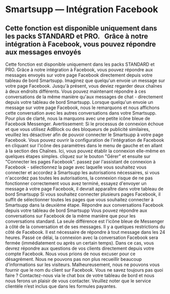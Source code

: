 # Smartsupp — Intégration Facebook
## Cette fonction est disponible uniquement dans les packs STANDARD et PRO.   Grâce à notre intégration à Facebook, vous pouvez répondre aux messages envoyés 
Cette fonction est disponible uniquement dans les packs STANDARD et PRO.
Grâce à notre intégration à Facebook, vous pouvez répondre aux messages envoyés sur votre page Facebook directement depuis votre tableau de bord Smartsupp.
Imaginez que quelqu'un envoie un message sur votre page Facebook. Jusqu'à présent, vous deviez regarder deux chaînes à deux endroits différents. Vous pouvez maintenant répondre à ces conversations de la même manière qu'aux messages de chat - directement depuis votre tableau de bord Smartsupp.
Lorsque quelqu'un envoie un message sur votre page Facebook, nous le remarquons et nous affichons cette conversation avec les autres conversations dans votre Smartsupp. Pour plus de clarté, nous la marquons avec une petite icône bleue de Facebook Messenger.
Avertissement: Si le processus de connexion échoue et que vous utilisez AdBlock ou des bloqueurs de publicité similaires, veuillez les désactiver afin de pouvoir connecter le Smartsupp à votre page Facebook.
Vous pouvez ouvrir la configuration de l'intégration de Facebook en cliquant sur l'icône des paramètres dans le menu de gauche et en allant à la section des Chaînes. Ici, vous pouvez établir la connexion elle-même en quelques étapes simples.
cliquez sur le bouton "Gérer" et ensuite sur "Connecter les pages Facebook".
passez par l'assistant de connexion à Facebook - sélectionnez la page avec laquelle vous souhaitez vous connecter et accordez à Smartsupp les autorisations nécessaires, si vous n'accordez pas toutes les autorisations, la connexion risque de ne pas fonctionner correctement
vous avez terminé, essayez d'envoyer un message à votre page Facebook, il devrait apparaître dans votre tableau de bord Smartsupp
Si vous souhaitez connecter plusieurs pages Facebook, il suffit de sélectionner toutes les pages que vous souhaitez connecter à Smartsupp dans la deuxième étape.
Répondre aux conversations Facebook depuis votre tableau de bord Smartsupp
Vous pouvez répondre aux conversations sur Facebook de la même manière que pour les conversations standard. La seule différence est l'icône bleue de Messenger à côté de la conversation et de ses messages.
Il y a quelques restrictions du côté de Facebook. Il est nécessaire de répondre à tout message dans les 24 heures. Passé ce délai, la connexion avec la conversation Facebook sera fermée (immédiatement ou après un certain temps). Dans ce cas, vous devrez répondre aux questions de vos clients directement depuis votre compte Facebook. Nous vous prions de nous excuser pour ce désagrément.
Nous ne pouvons pas non plus recueillir beaucoup d'informations sur les visiteurs. Malheureusement, nous ne pouvons vous fournir que le nom du client sur Facebook.
Vous ne savez toujours pas quoi faire ? Contactez-nous via le chat box de votre tableau de bord et nous nous ferons un plaisir de vous contacter. Veuillez noter que le service clientèle n’est inclus que dans les formules payantes.

